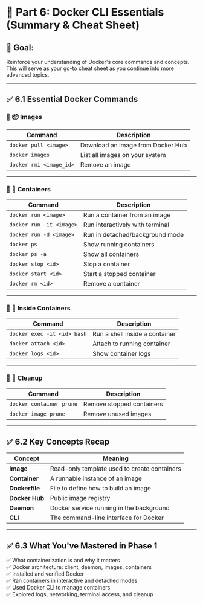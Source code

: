 # 📌 Part 6: Docker CLI Essentials (Summary & Cheat Sheet)

## 🎯 Goal:
Reinforce your understanding of Docker's core commands and concepts. This will serve as your go-to cheat sheet as you continue into more advanced topics.

---

## ✅ 6.1 Essential Docker Commands

### 🔹 📦 Images

| Command                        | Description                          |
|-------------------------------|--------------------------------------|
| `docker pull <image>`         | Download an image from Docker Hub    |
| `docker images`               | List all images on your system       |
| `docker rmi <image_id>`       | Remove an image                      |

---

### 🔹 🚀 Containers

| Command                          | Description                          |
|----------------------------------|--------------------------------------|
| `docker run <image>`            | Run a container from an image        |
| `docker run -it <image>`        | Run interactively with terminal      |
| `docker run -d <image>`         | Run in detached/background mode      |
| `docker ps`                     | Show running containers              |
| `docker ps -a`                  | Show all containers                  |
| `docker stop <id>`              | Stop a container                     |
| `docker start <id>`             | Start a stopped container            |
| `docker rm <id>`                | Remove a container                   |

---

### 🔹 🧠 Inside Containers

| Command                              | Description                            |
|--------------------------------------|----------------------------------------|
| `docker exec -it <id> bash`         | Run a shell inside a container         |
| `docker attach <id>`               | Attach to running container            |
| `docker logs <id>`                 | Show container logs                    |

---

### 🔹 🧼 Cleanup

| Command                    | Description                            |
|---------------------------|----------------------------------------|
| `docker container prune` | Remove stopped containers              |
| `docker image prune`     | Remove unused images                   |

---

## ✅ 6.2 Key Concepts Recap

| Concept       | Meaning                                         |
|---------------|-------------------------------------------------|
| **Image**     | Read-only template used to create containers    |
| **Container** | A runnable instance of an image                 |
| **Dockerfile**| File to define how to build an image            |
| **Docker Hub**| Public image registry                           |
| **Daemon**    | Docker service running in the background        |
| **CLI**       | The command-line interface for Docker           |

---

## ✅ 6.3 What You've Mastered in Phase 1

✅ What containerization is and why it matters  
✅ Docker architecture: client, daemon, images, containers  
✅ Installed and verified Docker  
✅ Ran containers in interactive and detached modes  
✅ Used Docker CLI to manage containers  
✅ Explored logs, networking, terminal access, and cleanup
